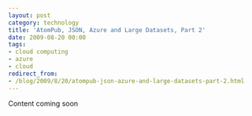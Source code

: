 ```yaml
---
layout: post
category: technology
title: 'AtomPub, JSON, Azure and Large Datasets, Part 2'
date: 2009-08-20 00:00
tags:
- cloud computing
- azure
- cloud
redirect_from:
- /blog/2009/8/20/atompub-json-azure-and-large-datasets-part-2.html
---
```

Content coming soon
